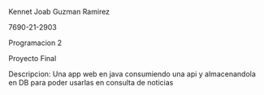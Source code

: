 Kennet Joab Guzman Ramirez

7690-21-2903

Programacion 2

Proyecto Final



Descripcion: Una app web en java consumiendo una api y almacenandola en DB para poder usarlas en consulta de noticias
